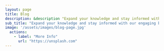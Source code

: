 ```yaml
---
layout: page
title: Blog
description: &description "Expand your knowledge and stay informed with our engaging blog posts"
sub_title: "Expand your knowledge and stay informed with our engaging blog posts"
image: '/assets/images/blog-page.jpg'
  actions:
    - label: "More Info"
      url: "https://unsplash.com"
---
```

